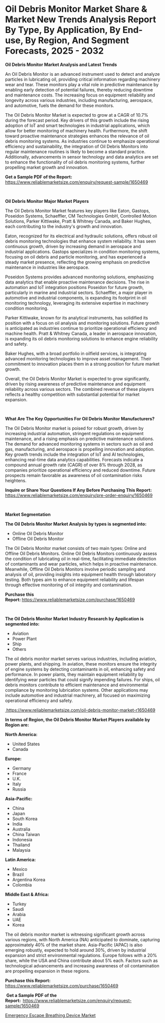 <p><h1>Oil Debris Monitor Market Share & Market New Trends Analysis Report By Type, By Application, By End-use, By Region, And Segment Forecasts, 2025 - 2032</h1></p><p><strong>Oil Debris Monitor Market Analysis and Latest Trends</strong></p>
<p><p>An Oil Debris Monitor is an advanced instrument used to detect and analyze particles in lubricating oil, providing critical information regarding machinery wear and tear. These monitors play a vital role in predictive maintenance by enabling early detection of potential failures, thereby reducing downtime and maintenance costs. The increasing focus on equipment reliability and longevity across various industries, including manufacturing, aerospace, and automotive, fuels the demand for these monitors.</p><p>The Oil Debris Monitor Market is expected to grow at a CAGR of 10.7% during the forecast period. Key drivers of this growth include the rising adoption of IoT and smart technologies in industrial applications, which allow for better monitoring of machinery health. Furthermore, the shift toward proactive maintenance strategies enhances the relevance of oil debris monitoring systems. As industries continue to emphasize operational efficiency and sustainability, the integration of Oil Debris Monitors into regular maintenance routines is likely to become a standard practice. Additionally, advancements in sensor technology and data analytics are set to enhance the functionality of oil debris monitoring systems, further propelling market growth and innovation.</p></p>
<p><strong>Get a Sample PDF of the Report:&nbsp;</strong> <a href="https://www.reliablemarketsize.com/enquiry/request-sample/1650469?utm_campaign=2233&utm_medium=2&utm_source=Github&utm_content=ia&utm_term=17022025&utm_id=oil-debris-monitor">https://www.reliablemarketsize.com/enquiry/request-sample/1650469</a></p>
<p>&nbsp;</p>
<p><strong>Oil Debris Monitor Major Market Players</strong></p>
<p><p>The Oil Debris Monitor Market features key players like Eaton, Gastops, Poseidon Systems, Schaeffler, CM Technologies GmbH, Controlled Motion Solutions, Parker Kittiwake, Pratt & Whitney Canada, and Baker Hughes, each contributing to the industry's growth and innovation.</p><p>Eaton, recognized for its electrical and hydraulic solutions, offers robust oil debris monitoring technologies that enhance system reliability. It has seen continuous growth, driven by increasing demand in aerospace and industrial applications. Gastops specializes in condition monitoring systems, focusing on oil debris and particle monitoring, and has experienced a steady market presence, reflecting the growing emphasis on predictive maintenance in industries like aerospace.</p><p>Poseidon Systems provides advanced monitoring solutions, emphasizing data analytics that enable proactive maintenance decisions. The rise in automation and IoT integration positions Poseidon for future growth, particularly in marine and industrial sectors. Schaeffler, a major player in automotive and industrial components, is expanding its footprint in oil monitoring technology, leveraging its extensive expertise in machinery condition monitoring.</p><p>Parker Kittiwake, known for its analytical instruments, has solidified its position with a focus on oil analysis and monitoring solutions. Future growth is anticipated as industries continue to prioritize operational efficiency and machine health. Pratt & Whitney Canada, a leader in aerospace innovation, is expanding its oil debris monitoring solutions to enhance engine reliability and safety.</p><p>Baker Hughes, with a broad portfolio in oilfield services, is integrating advanced monitoring technologies to improve asset management. Their commitment to innovation places them in a strong position for future market growth.</p><p>Overall, the Oil Debris Monitor Market is expected to grow significantly, driven by rising awareness of predictive maintenance and equipment reliability across various sectors. The combined revenue of these players reflects a healthy competition with substantial potential for market expansion.</p></p>
<p>&nbsp;</p>
<p><strong>What Are The Key Opportunities For Oil Debris Monitor Manufacturers?</strong></p>
<p><p>The Oil Debris Monitor market is poised for robust growth, driven by increasing industrial automation, stringent regulations on equipment maintenance, and a rising emphasis on predictive maintenance solutions. The demand for advanced monitoring systems in sectors such as oil and gas, manufacturing, and aerospace is propelling innovation and adoption. Key growth trends include the integration of IoT and AI technologies, enhancing real-time data analytics capabilities. Forecasts indicate a compound annual growth rate (CAGR) of over 8% through 2028, as companies prioritize operational efficiency and reduced downtime. Future prospects remain favorable as awareness of oil contamination risks heightens.</p></p>
<p><strong>Inquire or Share Your Questions If Any Before Purchasing This Report:</strong> <a href="https://www.reliablemarketsize.com/enquiry/pre-order-enquiry/1650469?utm_campaign=2233&utm_medium=2&utm_source=Github&utm_content=ia&utm_term=17022025&utm_id=oil-debris-monitor">https://www.reliablemarketsize.com/enquiry/pre-order-enquiry/1650469</a></p>
<p>&nbsp;</p>
<p><strong>Market Segmentation</strong></p>
<p><strong>The Oil Debris Monitor Market Analysis by types is segmented into:</strong></p>
<p><ul><li>Online Oil Debris Monitor</li><li>Offline Oil Debris Monitor</li></ul></p>
<p><p>The Oil Debris Monitor market consists of two main types: Online and Offline Oil Debris Monitors. Online Oil Debris Monitors continuously assess the condition of lubricating oil in real-time, facilitating immediate detection of contaminants and wear particles, which helps in proactive maintenance. Meanwhile, Offline Oil Debris Monitors involve periodic sampling and analysis of oil, providing insights into equipment health through laboratory testing. Both types aim to enhance equipment reliability and lifespan through effective monitoring of oil integrity and contamination.</p></p>
<p><strong>Purchase this Report:&nbsp;</strong><a href="https://www.reliablemarketsize.com/purchase/1650469?utm_campaign=2233&utm_medium=2&utm_source=Github&utm_content=ia&utm_term=17022025&utm_id=oil-debris-monitor">https://www.reliablemarketsize.com/purchase/1650469</a></p>
<p>&nbsp;</p>
<p><strong>The Oil Debris Monitor Market Industry Research by Application is segmented into:</strong></p>
<p><ul><li>Aviation</li><li>Power Plant</li><li>Ship</li><li>Others</li></ul></p>
<p><p>The oil debris monitor market serves various industries, including aviation, power plants, and shipping. In aviation, these monitors ensure the integrity of engine systems by detecting contaminants in oil, enhancing safety and performance. In power plants, they maintain equipment reliability by identifying wear particles that could signify impending failures. For ships, oil debris monitors contribute to efficient maintenance and environmental compliance by monitoring lubrication systems. Other applications may include automotive and industrial machinery, all focused on maximizing operational efficiency and safety.</p></p>
<p><a href="https://www.reliablemarketsize.com/oil-debris-monitor-market-r1650469?utm_campaign=2233&utm_medium=2&utm_source=Github&utm_content=ia&utm_term=17022025&utm_id=oil-debris-monitor">&nbsp;https://www.reliablemarketsize.com/oil-debris-monitor-market-r1650469</a></p>
<p><strong>In terms of Region, the Oil Debris Monitor Market Players available by Region are:</strong></p>
<p>
    <p> <strong> North America: </strong>
        <ul>
            <li>United States</li>
            <li>Canada</li>
        </ul>
        </p> 
    <p> <strong> Europe: </strong>
        <ul>
            <li>Germany</li>
            <li>France</li>
            <li>U.K.</li>
            <li>Italy</li>
            <li>Russia</li>
        </ul>
        </p> 
    <p> <strong> Asia-Pacific: </strong>
        <ul>
            <li>China</li>
            <li>Japan</li>
            <li>South Korea</li>
            <li>India</li>
            <li>Australia</li>
            <li>China Taiwan</li>
            <li>Indonesia</li>
            <li>Thailand</li>
            <li>Malaysia</li>
        </ul>
        </p> 
    <p> <strong> Latin America: </strong>
        <ul>
            <li>Mexico</li>
            <li>Brazil</li>
            <li>Argentina Korea</li>
            <li>Colombia</li>
        </ul>
        </p> 
    <p> <strong> Middle East & Africa: </strong>
        <ul>
            <li>Turkey</li>
            <li>Saudi</li>
            <li>Arabia</li>
            <li>UAE</li>
            <li>Korea</li>
        </ul>
    </p>
    </p>
<p><p>The oil debris monitor market is witnessing significant growth across various regions, with North America (NA) anticipated to dominate, capturing approximately 40% of the market share. Asia-Pacific (APAC) is also emerging robustly, expected to hold around 30%, driven by industrial expansion and strict environmental regulations. Europe follows with a 20% share, while the USA and China contribute about 5% each. Factors such as technological advancements and increasing awareness of oil contamination are propelling expansion in these regions.</p></p>
<p><strong>Purchase this Report: </strong><a href="https://www.reliablemarketsize.com/purchase/1650469?utm_campaign=2233&utm_medium=2&utm_source=Github&utm_content=ia&utm_term=17022025&utm_id=oil-debris-monitor">https://www.reliablemarketsize.com/purchase/1650469</a></p>
<p>&nbsp;<strong>Get a Sample PDF of the Report:&nbsp;&nbsp;</strong><a href="https://www.reliablemarketsize.com/enquiry/request-sample/1650469?utm_campaign=2233&utm_medium=2&utm_source=Github&utm_content=ia&utm_term=17022025&utm_id=oil-debris-monitor">https://www.reliablemarketsize.com/enquiry/request-sample/1650469</a></p>
<p><strong></strong></p>
<p><p><a href="https://github.com/kathiestrine5ty/Market-Research-Report-List-1/blob/main/emergency-escape-breathing-device-market.md?utm_campaign=2233&utm_medium=2&utm_source=Github&utm_content=ia&utm_term=17022025&utm_id=oil-debris-monitor">Emergency Escape Breathing Device Market</a></p></p>